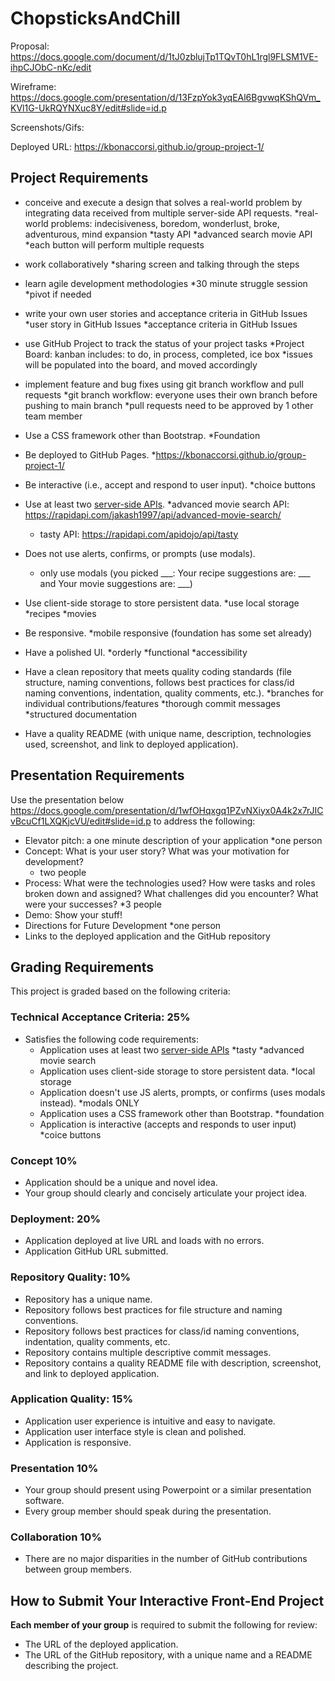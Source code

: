 # ChopsticksAndChill



Proposal: https://docs.google.com/document/d/1tJ0zblujTp1TQvT0hL1rgl9FLSM1VE-ihpCJObC-nKc/edit

Wireframe: https://docs.google.com/presentation/d/13FzpYok3yqEAl6BgvwqKShQVm_KVl1G-UkRQYNXuc8Y/edit#slide=id.p

Screenshots/Gifs:

Deployed URL: https://kbonaccorsi.github.io/group-project-1/


## Project Requirements
* conceive and execute a design that solves a real-world problem by integrating data received from
  multiple server-side API requests.
	*real-world problems: indecisiveness, boredom, wonderlust, broke, adventurous, mind expansion
	*tasty API
	*advanced search movie API
	*each button will perform multiple requests

* work collaboratively
	*sharing screen and talking through the steps

* learn agile development methodologies
	*30 minute struggle session
	*pivot if needed

* write your own user stories and acceptance criteria in GitHub Issues
	*user story in GitHub Issues
	*acceptance criteria in GitHub Issues

* use GitHub Project to track the status of your project tasks
	*Project Board: kanban includes: to do, in process, completed, ice box
	*issues will be populated into the board, and moved accordingly

* implement feature and bug fixes using git branch workflow and pull requests
	*git branch workflow: everyone uses their own branch before pushing to main branch
	*pull requests need to be approved by 1 other team member

* Use a CSS framework other than Bootstrap.
	*Foundation

* Be deployed to GitHub Pages.
	*https://kbonaccorsi.github.io/group-project-1/

* Be interactive (i.e., accept and respond to user input).
	*choice buttons

* Use at least two [server-side APIs](https://coding-boot-camp.github.io/full-stack/apis/api-resources).
	*advanced movie search API: https://rapidapi.com/jakash1997/api/advanced-movie-search/
	* tasty API: https://rapidapi.com/apidojo/api/tasty

* Does not use alerts, confirms, or prompts (use modals).
	* only use modals (you picked ___:  Your recipe suggestions are: ___ and Your movie suggestions are: ___)

* Use client-side storage to store persistent data.
	*use local storage
		*recipes
		*movies

* Be responsive.
	*mobile responsive (foundation has some set already)

* Have a polished UI.
	*orderly
	*functional
	*accessibility

* Have a clean repository that meets quality coding standards (file structure, naming conventions, follows best practices for class/id naming conventions, indentation, quality comments, etc.).
	*branches for individual contributions/features
	*thorough commit messages
	*structured documentation

* Have a quality README (with unique name, description, technologies used, screenshot, and link to deployed application).

## Presentation Requirements
Use the presentation below
https://docs.google.com/presentation/d/1wfOHqxgq1PZvNXiyx0A4k2x7rJICvBcuCf1LXQKjcVU/edit#slide=id.p
to address the following: 
* Elevator pitch: a one minute description of your application
	*one person
* Concept: What is your user story? What was your motivation for development?
	* two people
* Process: What were the technologies used? How were tasks and roles broken down and assigned? What challenges did you encounter? What were your successes?
	*3 people
* Demo: Show your stuff!
* Directions for Future Development
	*one person
* Links to the deployed application and the GitHub repository

## Grading Requirements
This project is graded based on the following criteria:

### Technical Acceptance Criteria: 25%
* Satisfies the following code requirements:
  * Application uses at least two [server-side APIs](https://coding-boot-camp.github.io/full-stack/apis/api-resources)
	*tasty
	*advanced movie search
  * Application uses client-side storage to store persistent data.
	*local storage
  * Application doesn't use JS alerts, prompts, or confirms (uses modals instead).
	*modals ONLY
  * Application uses a CSS framework other than Bootstrap.
  	*foundation
  * Application is interactive (accepts and responds to user input)
	*coice buttons

### Concept 10%
* Application should be a unique and novel idea.
* Your group should clearly and concisely articulate your project idea.

### Deployment: 20%
* Application deployed at live URL and loads with no errors.
* Application GitHub URL submitted.

### Repository Quality: 10%
* Repository has a unique name.
* Repository follows best practices for file structure and naming conventions.
* Repository follows best practices for class/id naming conventions, indentation, quality comments, etc.
* Repository contains multiple descriptive commit messages.
* Repository contains a quality README file with description, screenshot, and link to deployed application.

### Application Quality: 15%
* Application user experience is intuitive and easy to navigate.
* Application user interface style is clean and polished.
* Application is responsive.

### Presentation 10%
* Your group should present using Powerpoint or a similar presentation software.
* Every group member should speak during the presentation.

### Collaboration 10%
* There are no major disparities in the number of GitHub contributions between group members.

## How to Submit Your Interactive Front-End Project
**Each member of your group** is required to submit the following for review:
* The URL of the deployed application.
* The URL of the GitHub repository, with a unique name and a README describing the project.
